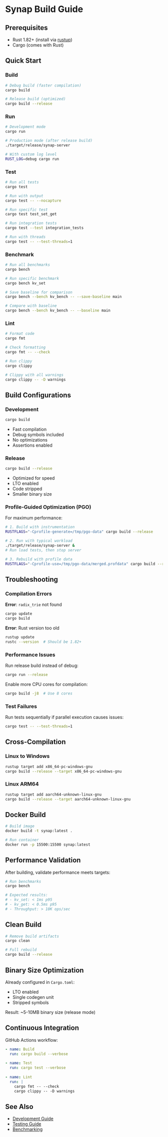 # Synap Build Guide

## Prerequisites

- Rust 1.82+ (install via [rustup](https://rustup.rs/))
- Cargo (comes with Rust)

## Quick Start

### Build

```bash
# Debug build (faster compilation)
cargo build

# Release build (optimized)
cargo build --release
```

### Run

```bash
# Development mode
cargo run

# Production mode (after release build)
./target/release/synap-server

# With custom log level
RUST_LOG=debug cargo run
```

### Test

```bash
# Run all tests
cargo test

# Run with output
cargo test -- --nocapture

# Run specific test
cargo test test_set_get

# Run integration tests
cargo test --test integration_tests

# Run with threads
cargo test -- --test-threads=1
```

### Benchmark

```bash
# Run all benchmarks
cargo bench

# Run specific benchmark
cargo bench kv_set

# Save baseline for comparison
cargo bench --bench kv_bench -- --save-baseline main

# Compare with baseline
cargo bench --bench kv_bench -- --baseline main
```

### Lint

```bash
# Format code
cargo fmt

# Check formatting
cargo fmt -- --check

# Run clippy
cargo clippy

# Clippy with all warnings
cargo clippy -- -D warnings
```

## Build Configurations

### Development

```bash
cargo build
```

- Fast compilation
- Debug symbols included
- No optimizations
- Assertions enabled

### Release

```bash
cargo build --release
```

- Optimized for speed
- LTO enabled
- Code stripped
- Smaller binary size

### Profile-Guided Optimization (PGO)

For maximum performance:

```bash
# 1. Build with instrumentation
RUSTFLAGS="-Cprofile-generate=/tmp/pgo-data" cargo build --release

# 2. Run with typical workload
./target/release/synap-server &
# Run load tests, then stop server

# 3. Rebuild with profile data
RUSTFLAGS="-Cprofile-use=/tmp/pgo-data/merged.profdata" cargo build --release
```

## Troubleshooting

### Compilation Errors

**Error**: `radix_trie` not found

```bash
cargo update
cargo build
```

**Error**: Rust version too old

```bash
rustup update
rustc --version  # Should be 1.82+
```

### Performance Issues

Run release build instead of debug:

```bash
cargo run --release
```

Enable more CPU cores for compilation:

```bash
cargo build -j8  # Use 8 cores
```

### Test Failures

Run tests sequentially if parallel execution causes issues:

```bash
cargo test -- --test-threads=1
```

## Cross-Compilation

### Linux to Windows

```bash
rustup target add x86_64-pc-windows-gnu
cargo build --release --target x86_64-pc-windows-gnu
```

### Linux ARM64

```bash
rustup target add aarch64-unknown-linux-gnu
cargo build --release --target aarch64-unknown-linux-gnu
```

## Docker Build

```bash
# Build image
docker build -t synap:latest .

# Run container
docker run -p 15500:15500 synap:latest
```

## Performance Validation

After building, validate performance meets targets:

```bash
# Run benchmarks
cargo bench

# Expected results:
# - kv_set: < 1ms p95
# - kv_get: < 0.5ms p95
# - Throughput: > 10K ops/sec
```

## Clean Build

```bash
# Remove build artifacts
cargo clean

# Full rebuild
cargo build --release
```

## Binary Size Optimization

Already configured in `Cargo.toml`:

- LTO enabled
- Single codegen unit
- Stripped symbols

Result: ~5-10MB binary size (release mode)

## Continuous Integration

GitHub Actions workflow:

```yaml
- name: Build
  run: cargo build --verbose
  
- name: Test
  run: cargo test --verbose
  
- name: Lint
  run: |
    cargo fmt -- --check
    cargo clippy -- -D warnings
```

## See Also

- [Development Guide](docs/DEVELOPMENT.md)
- [Testing Guide](tests/README.md)
- [Benchmarking](benches/README.md)

